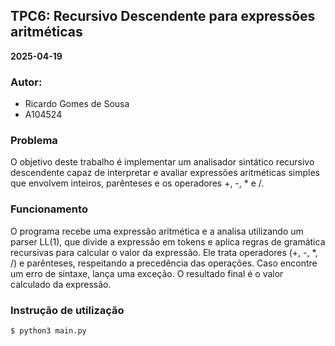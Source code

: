 ## **TPC6: Recursivo Descendente para expressões aritméticas**

**2025-04-19**

### **Autor:**
- Ricardo Gomes de Sousa  
- A104524  

### **Problema**
O objetivo deste trabalho é implementar um analisador sintático recursivo descendente capaz de interpretar e avaliar expressões aritméticas simples que envolvem inteiros, parênteses e os operadores +, -, * e /.

### **Funcionamento**
O programa recebe uma expressão aritmética e a analisa utilizando um parser LL(1), que divide a expressão em tokens e aplica regras de gramática recursivas para calcular o valor da expressão. Ele trata operadores (+, -, *, /) e parênteses, respeitando a precedência das operações. Caso encontre um erro de sintaxe, lança uma exceção. O resultado final é o valor calculado da expressão.

### **Instrução de utilização**
```bash
$ python3 main.py